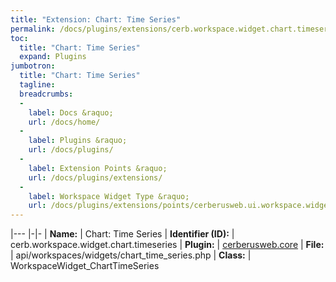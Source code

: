 ```yaml
---
title: "Extension: Chart: Time Series"
permalink: /docs/plugins/extensions/cerb.workspace.widget.chart.timeseries/
toc:
  title: "Chart: Time Series"
  expand: Plugins
jumbotron:
  title: "Chart: Time Series"
  tagline: 
  breadcrumbs:
  -
    label: Docs &raquo;
    url: /docs/home/
  -
    label: Plugins &raquo;
    url: /docs/plugins/
  -
    label: Extension Points &raquo;
    url: /docs/plugins/extensions/
  -
    label: Workspace Widget Type &raquo;
    url: /docs/plugins/extensions/points/cerberusweb.ui.workspace.widget
---
```


|---
|-|-
| **Name:** | Chart: Time Series
| **Identifier (ID):** | cerb.workspace.widget.chart.timeseries
| **Plugin:** | [cerberusweb.core](/docs/plugins/cerberusweb.core/)
| **File:** | api/workspaces/widgets/chart_time_series.php
| **Class:** | WorkspaceWidget_ChartTimeSeries

